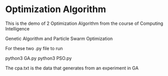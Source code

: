 # Optimization Algorithm

This is the demo of 2 Optimization Algorithm from the course of Computing Intelligence

Genetic Algorithm and Particle Swarm Optimization

For these two .py file to run

python3 GA.py
python3 PSO.py

The cpa.txt is the data that generates from an experiment in GA
